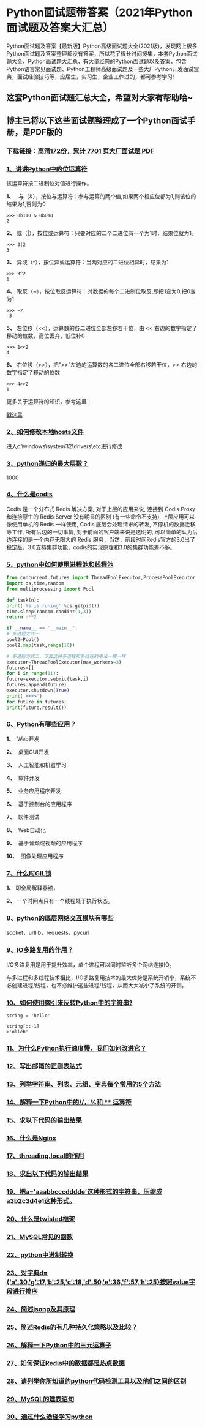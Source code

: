 # Python面试题带答案（2021年Python面试题及答案大汇总）

Python面试题及答案【最新版】Python高级面试题大全(2021版)，发现网上很多Python面试题及答案整理都没有答案，所以花了很长时间搜集，本套Python面试题大全，Python面试题大汇总，有大量经典的Python面试题以及答案，包含Python语言常见面试题、Python工程师高级面试题及一些大厂Python开发面试宝典，面试经验技巧等，应届生，实习生，企业工作过的，都可参考学习!

## 这套Python面试题汇总大全，希望对大家有帮助哈~ 

## 博主已将以下这些面试题整理成了一个Python面试手册，是PDF版的

### 下载链接：[高清172份，累计 7701 页大厂面试题  PDF](https://github.com/javatechnorth/javanorth-itbooks/blob/master/docs/index.md)


### [1、讲讲Python中的位运算符](https://gitee.com/souyunku/NewDevBooks/blob/master/docs/Python/Python面试题带答案（2021年Python面试题及答案大汇总）.md#1讲讲python中的位运算符)  


该运算符按二进制位对值进行操作。

**1、**   与（&），按位与运算符：参与运算的两个值,如果两个相应位都为1,则该位的结果为1,否则为0

```
>>> 0b110 & 0b010
2
```

**2、** 或（|），按位或运算符：只要对应的二个二进位有一个为1时，结果位就为1。

```
>>> 3|2
3
```

**3、** 异或（^），按位异或运算符：当两对应的二进位相异时，结果为1

```
>>> 3^2
1
```

**4、** 取反（~），按位取反运算符：对数据的每个二进制位取反,即把1变为0,把0变为1

```
>>> ~2
-3
```

**5、** 左位移（<<），运算数的各二进位全部左移若干位，由 << 右边的数字指定了移动的位数，高位丢弃，低位补0

```
>>> 1<<2
4
```

**6、** 右位移（>>），把">>"左边的运算数的各二进位全部右移若干位，>> 右边的数字指定了移动的位数

```
>>> 4>>2
1
```

更多关于运算符的知识，参考这里：

[戳这里](https://data-flair.training/blogs/python-operators/)


### [2、如何修改本地hosts文件](https://gitee.com/souyunku/NewDevBooks/blob/master/docs/Python/Python面试题带答案（2021年Python面试题及答案大汇总）.md#2如何修改本地hosts文件)  


进入c:\windows\system32\drivers\etc进行修改


### [3、python递归的最大层数？](https://gitee.com/souyunku/NewDevBooks/blob/master/docs/Python/Python面试题带答案（2021年Python面试题及答案大汇总）.md#3python递归的最大层数)  


1000


### [4、什么是codis](https://gitee.com/souyunku/NewDevBooks/blob/master/docs/Python/Python面试题带答案（2021年Python面试题及答案大汇总）.md#4什么是codis)  


Codis 是一个分布式 Redis 解决方案, 对于上层的应用来说, 连接到 Codis Proxy 和连接原生的 Redis Server 没有明显的区别 (有一些命令不支持), 上层应用可以像使用单机的 Redis 一样使用, Codis 底层会处理请求的转发, 不停机的数据迁移等工作, 所有后边的一切事情, 对于前面的客户端来说是透明的, 可以简单的认为后边连接的是一个内存无限大的 Redis 服务，当然，前段时间Redis官方的3.0出了稳定版，3.0支持集群功能，codis的实现原理和3.0的集群功能差不多。


### [5、python中如何使用进程池和线程池](https://gitee.com/souyunku/NewDevBooks/blob/master/docs/Python/Python面试题带答案（2021年Python面试题及答案大汇总）.md#5python中如何使用进程池和线程池)  


```python
from concurrent.futures import ThreadPoolExecutor,ProcessPoolExecutor
import os,time,random
from multiprocessing import Pool

def task(n):
print('%s is runing' %os.getpid())
time.sleep(random.randint(1,3))
return n**2

if __name__ == '__main__':
# 多进程方式一
pool2=Pool()
pool2.map(task,range(10))

# 多进程方式二，下面这种多进程和多线程的用法一模一样
executor=ThreadPoolExecutor(max_workers=3)
futures=[]
for i in range(11):
future=executor.submit(task,i)
futures.append(future)
executor.shutdown(True)
print('+++>')
for future in futures:
print(future.result())
```


### [6、Python有哪些应用？](https://gitee.com/souyunku/NewDevBooks/blob/master/docs/Python/Python面试题带答案（2021年Python面试题及答案大汇总）.md#6python有哪些应用)  


**1、**  Web开发

**2、**  桌面GUI开发

**3、**  人工智能和机器学习

**4、**  软件开发

**5、**  业务应用程序开发

**6、**  基于控制台的应用程序

**7、**  软件测试

**8、**  Web自动化

**9、**  基于音频或视频的应用程序

**10、**  图像处理应用程序


### [7、什么时GIL锁](https://gitee.com/souyunku/NewDevBooks/blob/master/docs/Python/Python面试题带答案（2021年Python面试题及答案大汇总）.md#7什么时gil锁)  


**1、** 即全局解释器锁，

**2、** 一个时间点只有一个线程处于执行状态。


### [8、python的底层网络交互模块有哪些](https://gitee.com/souyunku/NewDevBooks/blob/master/docs/Python/Python面试题带答案（2021年Python面试题及答案大汇总）.md#8python的底层网络交互模块有哪些)  


socket，urllib，requests，pycurl


### [9、IO多路复用的作用？](https://gitee.com/souyunku/NewDevBooks/blob/master/docs/Python/Python面试题带答案（2021年Python面试题及答案大汇总）.md#9io多路复用的作用)  


I/O多路复用是用于提升效率，单个进程可以同时监听多个网络连接IO。

与多进程和多线程技术相比，I/O多路复用技术的最大优势是系统开销小，系统不必创建进程/线程，也不必维护这些进程/线程，从而大大减小了系统的开销。


### [10、如何使用索引来反转Python中的字符串?](https://gitee.com/souyunku/NewDevBooks/blob/master/docs/Python/Python面试题带答案（2021年Python面试题及答案大汇总）.md#10如何使用索引来反转python中的字符串)  


```
string = 'hello'

string[::-1]
>'olleh'
```


### [11、为什么Python执行速度慢，我们如何改进它？](https://gitee.com/souyunku/NewDevBooks/blob/master/docs/Python/Python面试题带答案（2021年Python面试题及答案大汇总）.md#11为什么python执行速度慢我们如何改进它)  

### [12、写出邮箱的正则表达式](https://gitee.com/souyunku/NewDevBooks/blob/master/docs/Python/Python面试题带答案（2021年Python面试题及答案大汇总）.md#12写出邮箱的正则表达式)  

### [13、列举字符串、列表、元组、字典每个常用的5个方法](https://gitee.com/souyunku/NewDevBooks/blob/master/docs/Python/Python面试题带答案（2021年Python面试题及答案大汇总）.md#13列举字符串列表元组字典每个常用的5个方法)  

### [14、解释一下Python中的//，%和 ** 运算符](https://gitee.com/souyunku/NewDevBooks/blob/master/docs/Python/Python面试题带答案（2021年Python面试题及答案大汇总）.md#14解释一下python中的//%和-**-运算符)  

### [15、求以下代码的输出结果](https://gitee.com/souyunku/NewDevBooks/blob/master/docs/Python/Python面试题带答案（2021年Python面试题及答案大汇总）.md#15求以下代码的输出结果)  

### [16、什么是Nginx](https://gitee.com/souyunku/NewDevBooks/blob/master/docs/Python/Python面试题带答案（2021年Python面试题及答案大汇总）.md#16什么是nginx)  

### [17、threading.local的作用](https://gitee.com/souyunku/NewDevBooks/blob/master/docs/Python/Python面试题带答案（2021年Python面试题及答案大汇总）.md#17threadinglocal的作用)  

### [18、求出以下代码的输出结果](https://gitee.com/souyunku/NewDevBooks/blob/master/docs/Python/Python面试题带答案（2021年Python面试题及答案大汇总）.md#18求出以下代码的输出结果)  

### [19、把a='aaabbcccdddde'这种形式的字符串，压缩成a3b2c3d4e1这种形式。](https://gitee.com/souyunku/NewDevBooks/blob/master/docs/Python/Python面试题带答案（2021年Python面试题及答案大汇总）.md#19把a='aaabbcccdddde'这种形式的字符串压缩成a3b2c3d4e1这种形式。)  

### [20、什么是twisted框架](https://gitee.com/souyunku/NewDevBooks/blob/master/docs/Python/Python面试题带答案（2021年Python面试题及答案大汇总）.md#20什么是twisted框架)  

### [21、MySQL常见的函数](https://gitee.com/souyunku/NewDevBooks/blob/master/docs/Python/Python面试题带答案（2021年Python面试题及答案大汇总）.md#21mysql常见的函数)  

### [22、python中进制转换](https://gitee.com/souyunku/NewDevBooks/blob/master/docs/Python/Python面试题带答案（2021年Python面试题及答案大汇总）.md#22python中进制转换)  

### [23、对字典d={'a':30,'g':17,'b':25,'c':18,'d':50,'e':36,'f':57,'h':25}按照value字段进行排序](https://gitee.com/souyunku/NewDevBooks/blob/master/docs/Python/Python面试题带答案（2021年Python面试题及答案大汇总）.md#23对字典d={'a':30,'g':17,'b':25,'c':18,'d':50,'e':36,'f':57,'h':25}按照value字段进行排序)  

### [24、简述jsonp及其原理](https://gitee.com/souyunku/NewDevBooks/blob/master/docs/Python/Python面试题带答案（2021年Python面试题及答案大汇总）.md#24简述jsonp及其原理)  

### [25、简述Redis的有几种持久化策略以及比较？](https://gitee.com/souyunku/NewDevBooks/blob/master/docs/Python/Python面试题带答案（2021年Python面试题及答案大汇总）.md#25简述redis的有几种持久化策略以及比较)  

### [26、解释一下Python中的三元运算子](https://gitee.com/souyunku/NewDevBooks/blob/master/docs/Python/Python面试题带答案（2021年Python面试题及答案大汇总）.md#26解释一下python中的三元运算子)  

### [27、如何保证Redis中的数据都是热点数据](https://gitee.com/souyunku/NewDevBooks/blob/master/docs/Python/Python面试题带答案（2021年Python面试题及答案大汇总）.md#27如何保证redis中的数据都是热点数据)  

### [28、请列举你所知道的python代码检测工具以及他们之间的区别](https://gitee.com/souyunku/NewDevBooks/blob/master/docs/Python/Python面试题带答案（2021年Python面试题及答案大汇总）.md#28请列举你所知道的python代码检测工具以及他们之间的区别)  

### [29、MySQL的建表语句](https://gitee.com/souyunku/NewDevBooks/blob/master/docs/Python/Python面试题带答案（2021年Python面试题及答案大汇总）.md#29mysql的建表语句)  

### [30、通过什么途径学习python](https://gitee.com/souyunku/NewDevBooks/blob/master/docs/Python/Python面试题带答案（2021年Python面试题及答案大汇总）.md#30通过什么途径学习python)  





